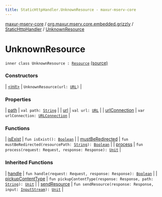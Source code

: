 ```yaml
---
title: StaticHttpHandler.UnknownResource - maxur-mserv-core
---
```


[maxur-mserv-core](../../../index.html) / [org.maxur.mserv.core.embedded.grizzly](../../index.html) / [StaticHttpHandler](../index.html) / [UnknownResource](.)

# UnknownResource

`inner class UnknownResource : `[`Resource`](../-resource/index.html) [(source)](https://github.com/myunusov/maxur-mserv/tree/master/maxur-mserv-core/src/main/kotlin/org/maxur/mserv/core/embedded/grizzly/StaticHttpHandler.kt#L213)

### Constructors

| [&lt;init&gt;](-init-.html) | `UnknownResource(url: `[`URL`](http://docs.oracle.com/javase/8/docs/api/java/net/URL.html)`)` |

### Properties

| [path](path.html) | `val path: `[`String`](https://kotlinlang.org/api/latest/jvm/stdlib/kotlin/-string/index.html) |
| [url](url.html) | `val url: `[`URL`](http://docs.oracle.com/javase/8/docs/api/java/net/URL.html) |
| [urlConnection](url-connection.html) | `var urlConnection: `[`URLConnection`](http://docs.oracle.com/javase/8/docs/api/java/net/URLConnection.html) |

### Functions

| [isExist](is-exist.html) | `fun isExist(): `[`Boolean`](https://kotlinlang.org/api/latest/jvm/stdlib/kotlin/-boolean/index.html) |
| [mustBeRedirected](must-be-redirected.html) | `fun mustBeRedirected(resourcePath: `[`String`](https://kotlinlang.org/api/latest/jvm/stdlib/kotlin/-string/index.html)`): `[`Boolean`](https://kotlinlang.org/api/latest/jvm/stdlib/kotlin/-boolean/index.html) |
| [process](process.html) | `fun process(request: Request, response: Response): `[`Unit`](https://kotlinlang.org/api/latest/jvm/stdlib/kotlin/-unit/index.html) |

### Inherited Functions

| [handle](../-resource/handle.html) | `fun handle(request: Request, response: Response): `[`Boolean`](https://kotlinlang.org/api/latest/jvm/stdlib/kotlin/-boolean/index.html) |
| [pickupContentType](../-resource/pickup-content-type.html) | `fun pickupContentType(response: Response, path: `[`String`](https://kotlinlang.org/api/latest/jvm/stdlib/kotlin/-string/index.html)`): `[`Unit`](https://kotlinlang.org/api/latest/jvm/stdlib/kotlin/-unit/index.html) |
| [sendResource](../-resource/send-resource.html) | `fun sendResource(response: Response, input: `[`InputStream`](http://docs.oracle.com/javase/8/docs/api/java/io/InputStream.html)`): `[`Unit`](https://kotlinlang.org/api/latest/jvm/stdlib/kotlin/-unit/index.html) |

